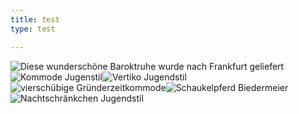 ```yaml
---
title: test
type: test

---
```

![Diese wunderschöne Baroktruhe wurde nach Frankfurt geliefert](/img/rundgang/P1070817.jpg)![](/img/rundgang/P1070039.jpg "Kommode Jugenstil")![](/img/rundgang/P1070036.jpg "Vertiko Jugendstil")![](/img/rundgang/P1070031.jpg "vierschübige Gründerzeitkommode")![](/img/rundgang/P1070032.jpg "Schaukelpferd Biedermeier")![](/img/rundgang/P1070030.jpg "Nachtschränkchen Jugendstil")